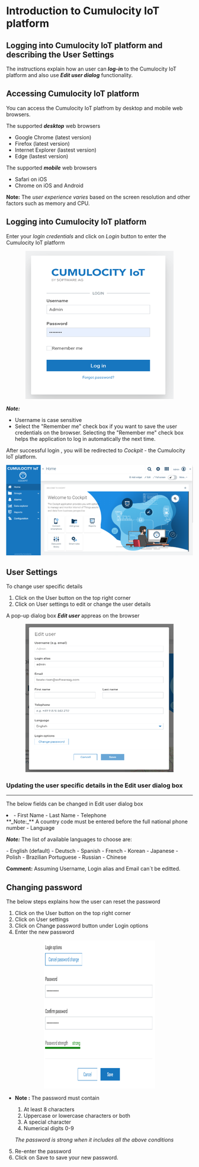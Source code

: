# Introduction to Cumulocity IoT platform

## Logging into Cumulocity IoT platform and describing the User Settings

The instructions explain how an user can **_log-in_** to the Cumulocity IoT platform and also use **_Edit user dialog_** functionality.

## Accessing Cumulocity IoT platform 
You can access the Cumulocity IoT platfrom by desktop and mobile web browsers.

The supported **_desktop_** web browsers
- Google Chrome (latest version)
- Firefox (latest version)
- Internet Explorer (lastest version)
- Edge (lastest version)

The supported **_mobile_** web browsers
- Safari on iOS 
- Chrome on iOS and Android

**Note:** The _user experience varies_ based on the screen resolution and other factors such as memory and CPU.

## Logging into Cumulocity IoT platform

Enter your _login credentials_ and click on _Login_ button to enter the Cumulocity IoT platform

<div align="center">
<img src="images/Cumolocity_IoT_Login_Page_1.png" width="400" height="400">
</div>

**_Note:_** 
- Username is case sensitive
- Select the "Remember me" check box if you want to save the user credentials on the browser. Selecting the "Remember me" check box helps the application to log in automatically the next time. 


After successful login , you will be redirected to _Cockpit_ - the Cumulocity IoT platform.

<div align="center">
<img src="images/Login_page_2.png">
</div>

## User Settings 

To change user specific details 

1. Click on the User button on the top right corner 
2. Click on User settings to edit or change the user details 

A pop-up dialog box **_Edit user_** appreas on the browser 

<div align="center">
<img src="images/EditUser_3.png" width="400" height="400">
</div>

### Updating the user specific details in the Edit user dialog box
--------

The below fields can be changed in Edit user dialog box

<li>
- First Name
- Last Name
- Telephone 
 </li> 
  **_Note:_** A country code must be entered before the full national phone number
- Language

  **_Note:_** The list of available languages to choose are:
  </li>
  - English (default)
  - Deutsch
  - Spanish
  - French
  - Korean
  - Japanese
  - Polish
  - Brazilian Portuguese
  - Russian
  - Chinese 
  </li>

**Comment:**  Assuming Username, Login alias and Email can´t be editted.


## Changing password

The below steps explains how the user can reset the password 

1. Click on the User button on the top right corner 
2. Click on User settings 
3. Click on Change password button under Login options
4. Enter the new password

<div align="center">
<img src="images/ChangePassword_4.png" width="300" height="400">
</div>

* **Note :** The password must contain
  1. At least 8 characters
  2. Uppercase or lowercase characters or both
  3. A special character
  4. Numerical digits 0-9

	_The password is strong when it includes all the above conditions_

5. Re-enter the password 
6. Click on Save to save your new password.



